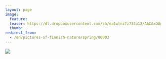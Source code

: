```yaml
---
layout: page
image:
  feature:
  teaser: https://dl.dropboxusercontent.com/sh/ea1wtnz7z734o12/AACAxOUgNsxGsDmcHtF4otD2a/luontokuvat/kev%C3%A4t/IMG_20130510_055157-245px.jpg
  thumb:
redirect_from:
  - /en/pictures-of-finnish-nature/spring/00003
---
```


[![](https://dl.dropboxusercontent.com/sh/ea1wtnz7z734o12/AACKaoXDPHoGWROGR_GDQP3pa/luontokuvat/kev%C3%A4t/IMG_20130510_055157-800px.jpg)](https://dl.dropboxusercontent.com/sh/ea1wtnz7z734o12/AAB9_wRIqoC0_t5bxVCyppFBa/luontokuvat/kev%C3%A4t/IMG_20130510_055157.jpg)

